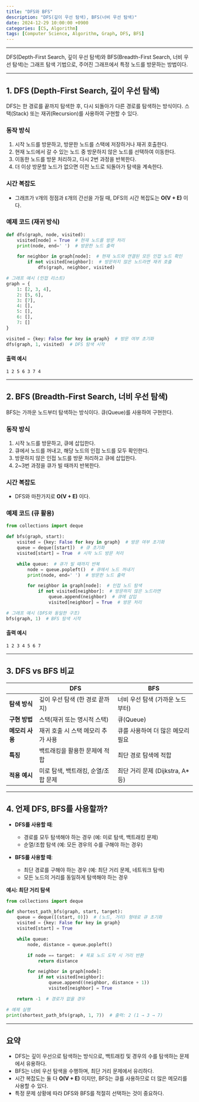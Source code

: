 ```yaml
---
title: "DFS와 BFS"
description: "DFS(깊이 우선 탐색), BFS(너비 우선 탐색)"
date: 2024-12-29 10:00:00 +0900
categories: [CS, Algorithm]
tags: [Computer Science, Algorithm, Graph, DFS, BFS]
---
```

---

DFS(Depth-First Search, 깊이 우선 탐색)와 BFS(Breadth-First Search, 너비 우선 탐색)는 그래프 탐색 기법으로, 주어진 그래프에서 특정 노드를 방문하는 방법이다.

---

## **1. DFS (Depth-First Search, 깊이 우선 탐색)**
DFS는 한 경로를 끝까지 탐색한 후, 다시 되돌아가 다른 경로를 탐색하는 방식이다. 스택(Stack) 또는 재귀(Recursion)를 사용하여 구현할 수 있다.

### **동작 방식**
1. 시작 노드를 방문하고, 방문한 노드를 스택에 저장하거나 재귀 호출한다.
2. 현재 노드에서 갈 수 있는 노드 중 방문하지 않은 노드를 선택하여 이동한다.
3. 이동한 노드를 방문 처리하고, 다시 2번 과정을 반복한다.
4. 더 이상 방문할 노드가 없으면 이전 노드로 되돌아가 탐색을 계속한다.

### **시간 복잡도**
- 그래프가 `V`개의 정점과 `E`개의 간선을 가질 때, DFS의 시간 복잡도는 **O(V + E)** 이다.

### **예제 코드 (재귀 방식)**
```python
def dfs(graph, node, visited):
    visited[node] = True  # 현재 노드를 방문 처리
    print(node, end=' ')  # 방문한 노드 출력

    for neighbor in graph[node]:  # 현재 노드와 연결된 모든 인접 노드 확인
        if not visited[neighbor]:  # 방문하지 않은 노드라면 재귀 호출
            dfs(graph, neighbor, visited)

# 그래프 예시 (인접 리스트)
graph = {
    1: [2, 3, 4],
    2: [5, 6],
    3: [7],
    4: [],
    5: [],
    6: [],
    7: []
}

visited = {key: False for key in graph}  # 방문 여부 초기화
dfs(graph, 1, visited)  # DFS 탐색 시작
```
#### **출력 예시**
```
1 2 5 6 3 7 4
```

---

## **2. BFS (Breadth-First Search, 너비 우선 탐색)**
BFS는 가까운 노드부터 탐색하는 방식이다. 큐(Queue)를 사용하여 구현한다.

### **동작 방식**
1. 시작 노드를 방문하고, 큐에 삽입한다.
2. 큐에서 노드를 꺼내고, 해당 노드의 인접 노드를 모두 확인한다.
3. 방문하지 않은 인접 노드를 방문 처리하고 큐에 삽입한다.
4. 2~3번 과정을 큐가 빌 때까지 반복한다.

### **시간 복잡도**
- DFS와 마찬가지로 **O(V + E)** 이다.

### **예제 코드 (큐 활용)**
```python
from collections import deque

def bfs(graph, start):
    visited = {key: False for key in graph}  # 방문 여부 초기화
    queue = deque([start])  # 큐 초기화
    visited[start] = True  # 시작 노드 방문 처리

    while queue:  # 큐가 빌 때까지 반복
        node = queue.popleft()  # 큐에서 노드 꺼내기
        print(node, end=' ')  # 방문한 노드 출력

        for neighbor in graph[node]:  # 인접 노드 탐색
            if not visited[neighbor]:  # 방문하지 않은 노드라면
                queue.append(neighbor)  # 큐에 삽입
                visited[neighbor] = True  # 방문 처리

# 그래프 예시 (DFS와 동일한 구조)
bfs(graph, 1)  # BFS 탐색 시작
```
#### **출력 예시**
```
1 2 3 4 5 6 7
```

---

## **3. DFS vs BFS 비교**
|  | DFS | BFS |
|---|---|---|
| **탐색 방식** | 깊이 우선 탐색 (한 경로 끝까지) | 너비 우선 탐색 (가까운 노드부터) |
| **구현 방법** | 스택(재귀 또는 명시적 스택) | 큐(Queue) |
| **메모리 사용** | 재귀 호출 시 스택 메모리 추가 사용 | 큐를 사용하여 더 많은 메모리 필요 |
| **특징** | 백트래킹을 활용한 문제에 적합 | 최단 경로 탐색에 적합 |
| **적용 예시** | 미로 탐색, 백트래킹, 순열/조합 문제 | 최단 거리 문제 (Dijkstra, A* 등) |

---

## **4. 언제 DFS, BFS를 사용할까?**
- **DFS를 사용할 때**:
  - 경로를 모두 탐색해야 하는 경우 (예: 미로 탐색, 백트래킹 문제)
  - 순열/조합 탐색 (예: 모든 경우의 수를 구해야 하는 경우)

- **BFS를 사용할 때**:
  - 최단 경로를 구해야 하는 경우 (예: 최단 거리 문제, 네트워크 탐색)
  - 모든 노드의 거리를 동일하게 탐색해야 하는 경우

**예시: 최단 거리 탐색**
```python
from collections import deque

def shortest_path_bfs(graph, start, target):
    queue = deque([(start, 0)])  # (노드, 거리) 형태로 큐 초기화
    visited = {key: False for key in graph}
    visited[start] = True

    while queue:
        node, distance = queue.popleft()

        if node == target:  # 목표 노드 도착 시 거리 반환
            return distance

        for neighbor in graph[node]:
            if not visited[neighbor]:
                queue.append((neighbor, distance + 1))
                visited[neighbor] = True

    return -1  # 경로가 없을 경우

# 예제 실행
print(shortest_path_bfs(graph, 1, 7))  # 출력: 2 (1 → 3 → 7)
```

---

## 요약
- DFS는 깊이 우선으로 탐색하는 방식으로, 백트래킹 및 경우의 수를 탐색하는 문제에서 유용하다.
- BFS는 너비 우선 탐색을 수행하며, 최단 거리 문제에서 유리하다.
- 시간 복잡도는 둘 다 **O(V + E)** 이지만, BFS는 큐를 사용하므로 더 많은 메모리를 사용할 수 있다.
- 특정 문제 상황에 따라 DFS와 BFS를 적절히 선택하는 것이 중요하다.